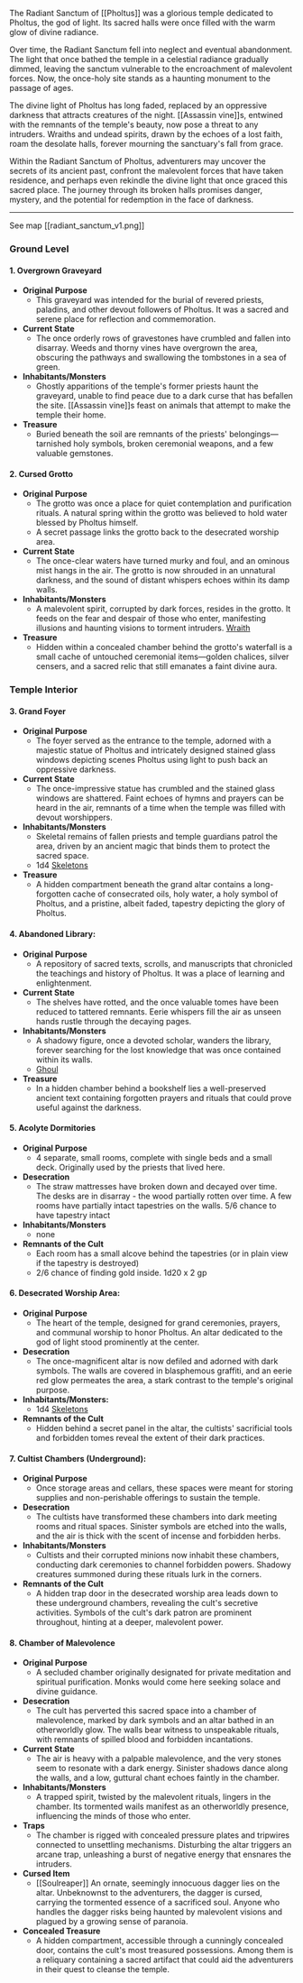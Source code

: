 The Radiant Sanctum of [[Pholtus]] was a glorious temple dedicated to Pholtus, the god of light. Its sacred halls were once filled with the warm glow of divine radiance. 

Over time, the Radiant Sanctum fell into neglect and eventual abandonment. The light that once bathed the temple in a celestial radiance gradually dimmed, leaving the sanctum vulnerable to the encroachment of malevolent forces. Now, the once-holy site stands as a haunting monument to the passage of ages.

The divine light of Pholtus has long faded, replaced by an oppressive darkness that attracts creatures of the night. [[Assassin vine]]s, entwined with the remnants of the temple's beauty, now pose a threat to any intruders. Wraiths and undead spirits, drawn by the echoes of a lost faith, roam the desolate halls, forever mourning the sanctuary's fall from grace.

Within the Radiant Sanctum of Pholtus, adventurers may uncover the secrets of its ancient past, confront the malevolent forces that have taken residence, and perhaps even rekindle the divine light that once graced this sacred place. The journey through its broken halls promises danger, mystery, and the potential for redemption in the face of darkness.

---
See map [[radiant_sanctum_v1.png]]

### Ground Level

#### 1. Overgrown Graveyard
- **Original Purpose**
	- This graveyard was intended for the burial of revered priests, paladins, and other devout followers of Pholtus. It was a sacred and serene place for reflection and commemoration.
- **Current State**
	- The once orderly rows of gravestones have crumbled and fallen into disarray. Weeds and thorny vines have overgrown the area, obscuring the pathways and swallowing the tombstones in a sea of green.
- **Inhabitants/Monsters**
	- Ghostly apparitions of the temple's former priests haunt the graveyard, unable to find peace due to a dark curse that has befallen the site. [[Assassin vine]]s feast on animals that attempt to make the temple their home.
- **Treasure**
	- Buried beneath the soil are remnants of the priests' belongings—tarnished holy symbols, broken ceremonial weapons, and a few valuable gemstones.
#### 2. Cursed Grotto
- **Original Purpose** 
	- The grotto was once a place for quiet contemplation and purification rituals. A natural spring within the grotto was believed to hold water blessed by Pholtus himself.
	- A secret passage links the grotto back to the desecrated worship area.
- **Current State** 
	- The once-clear waters have turned murky and foul, and an ominous mist hangs in the air. The grotto is now shrouded in an unnatural darkness, and the sound of distant whispers echoes within its damp walls.
- **Inhabitants/Monsters**
	- A malevolent spirit, corrupted by dark forces, resides in the grotto. It feeds on the fear and despair of those who enter, manifesting illusions and haunting visions to torment intruders. [Wraith](https://oldschoolessentials.necroticgnome.com/srd/index.php/Wraith)
- **Treasure**
	- Hidden within a concealed chamber behind the grotto's waterfall is a small cache of untouched ceremonial items—golden chalices, silver censers, and a sacred relic that still emanates a faint divine aura.
### Temple Interior

#### 3. Grand Foyer
- **Original Purpose**
	- The foyer served as the entrance to the temple, adorned with a majestic statue of Pholtus and intricately designed stained glass windows depicting scenes Pholtus using light to push back an oppressive darkness.
- **Current State**
	- The once-impressive statue has crumbled and the stained glass windows are shattered. Faint echoes of hymns and prayers can be heard in the air, remnants of a time when the temple was filled with devout worshippers.
- **Inhabitants/Monsters**
	- Skeletal remains of fallen priests and temple guardians patrol the area, driven by an ancient magic that binds them to protect the sacred space.
	- 1d4 [Skeletons](https://oldschoolessentials.necroticgnome.com/srd/index.php/Skeleton)
- **Treasure**
	- A hidden compartment beneath the grand altar contains a long-forgotten cache of consecrated oils, holy water, a holy symbol of Pholtus, and a pristine, albeit faded, tapestry depicting the glory of Pholtus.
#### 4. Abandoned Library:
- **Original Purpose**
	- A repository of sacred texts, scrolls, and manuscripts that chronicled the teachings and history of Pholtus. It was a place of learning and enlightenment.
- **Current State**
	- The shelves have rotted, and the once valuable tomes have been reduced to tattered remnants. Eerie whispers fill the air as unseen hands rustle through the decaying pages.
- **Inhabitants/Monsters**
	- A shadowy figure, once a devoted scholar, wanders the library, forever searching for the lost knowledge that was once contained within its walls.
	- [Ghoul](https://oldschoolessentials.necroticgnome.com/srd/index.php/Ghoul)
- **Treasure**
	- In a hidden chamber behind a bookshelf lies a well-preserved ancient text containing forgotten prayers and rituals that could prove useful against the darkness.
#### 5. Acolyte Dormitories
- **Original Purpose**
	- 4 separate, small rooms, complete with single beds and a small deck. Originally used by the priests that lived here.
- **Desecration**
	- The straw mattresses have broken down and decayed over time. The desks are in disarray - the wood partially rotten over time. A few rooms have partially intact tapestries on the walls. 5/6 chance to have tapestry intact
- **Inhabitants/Monsters**
	- none
- **Remnants of the Cult**
	- Each room has a small alcove behind the tapestries (or in plain view if the tapestry is destroyed)
	- 2/6 chance of finding gold inside. 1d20 x 2 gp
#### 6. Desecrated Worship Area:
- **Original Purpose**
	- The heart of the temple, designed for grand ceremonies, prayers, and communal worship to honor Pholtus. An altar dedicated to the god of light stood prominently at the center.
- **Desecration**
	- The once-magnificent altar is now defiled and adorned with dark symbols. The walls are covered in blasphemous graffiti, and an eerie red glow permeates the area, a stark contrast to the temple's original purpose.
- **Inhabitants/Monsters:**
	- 1d4 [Skeletons](https://oldschoolessentials.necroticgnome.com/srd/index.php/Skeleton)
- **Remnants of the Cult**
	- Hidden behind a secret panel in the altar, the cultists' sacrificial tools and forbidden tomes reveal the extent of their dark practices.
#### 7. Cultist Chambers (Underground):
- **Original Purpose**
	- Once storage areas and cellars, these spaces were meant for storing supplies and non-perishable offerings to sustain the temple.
- **Desecration**
	- The cultists have transformed these chambers into dark meeting rooms and ritual spaces. Sinister symbols are etched into the walls, and the air is thick with the scent of incense and forbidden herbs.
- **Inhabitants/Monsters**
	- Cultists and their corrupted minions now inhabit these chambers, conducting dark ceremonies to channel forbidden powers. Shadowy creatures summoned during these rituals lurk in the corners.
- **Remnants of the Cult**
	- A hidden trap door in the desecrated worship area leads down to these underground chambers, revealing the cult's secretive activities. Symbols of the cult's dark patron are prominent throughout, hinting at a deeper, malevolent power.
#### 8. Chamber of Malevolence
- **Original Purpose**
    - A secluded chamber originally designated for private meditation and spiritual purification. Monks would come here seeking solace and divine guidance.
- **Desecration**
    - The cult has perverted this sacred space into a chamber of malevolence, marked by dark symbols and an altar bathed in an otherworldly glow. The walls bear witness to unspeakable rituals, with remnants of spilled blood and forbidden incantations.
- **Current State**
    - The air is heavy with a palpable malevolence, and the very stones seem to resonate with a dark energy. Sinister shadows dance along the walls, and a low, guttural chant echoes faintly in the chamber.
- **Inhabitants/Monsters**
    - A trapped spirit, twisted by the malevolent rituals, lingers in the chamber. Its tormented wails manifest as an otherworldly presence, influencing the minds of those who enter.
- **Traps**
    - The chamber is rigged with concealed pressure plates and tripwires connected to unsettling mechanisms. Disturbing the altar triggers an arcane trap, unleashing a burst of negative energy that ensnares the intruders.
- **Cursed Item**
    - [[Soulreaper]] An ornate, seemingly innocuous dagger lies on the altar. Unbeknownst to the adventurers, the dagger is cursed, carrying the tormented essence of a sacrificed soul. Anyone who handles the dagger risks being haunted by malevolent visions and plagued by a growing sense of paranoia.
- **Concealed Treasure**
    - A hidden compartment, accessible through a cunningly concealed door, contains the cult's most treasured possessions. Among them is a reliquary containing a sacred artifact that could aid the adventurers in their quest to cleanse the temple.
